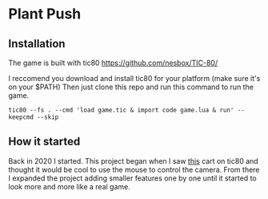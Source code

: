 # Plant Push


## Installation
The game is built with tic80
https://github.com/nesbox/TIC-80/


I reccomend you download and install tic80 for your platform (make sure it's on your $PATH)
Then just clone this repo and run this command to run the game.
```
tic80 --fs . --cmd 'load game.tic & import code game.lua & run' --keepcmd --skip
```

## How it started

Back in 2020 I started.
This project began when I saw [this](https://tic80.com/play?cart=1229) cart on tic80 and thought it would be cool to use the mouse to control the camera.
From there I expanded the project adding smaller features one by one until it started to look more and more like a real game.
